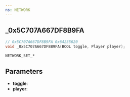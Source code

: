 ```yaml
---
ns: NETWORK
---
```

## _0x5C707A667DF8B9FA

```c
// 0x5C707A667DF8B9FA 0x64235620
void _0x5C707A667DF8B9FA(BOOL toggle, Player player);
```

```
NETWORK_SET_*
```

## Parameters
* **toggle**: 
* **player**: 

